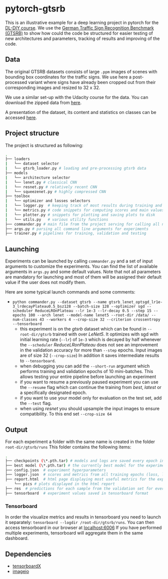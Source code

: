 # pytorch-gtsrb

This is an illustrative example for a deep learning project in pytorch for the [DL-DIY course](https://www.di.ens.fr/~lelarge/dldiy/). We use the [German Traffic Sign Recognition Benchmark (GTSRB)](http://benchmark.ini.rub.de/?section=gtsrb&subsection=news) to show how could the code be structured for easier testing of new architectures and parameters, tracking of results and improving of the code.

## Data
The original GTSRB datasets consists of large `.ppm` images of scenes with bounding box coordinates for the traffic signs. We use here a post-processed variant where signs have already been cropped out from their corresponding images and resized to 32 x 32. 

We use a similar set-up with the Udacity course for the data. You can download the zipped data from [here](https://drive.google.com/open?id=1E3cc8yNBL5vZ8XGVOKuWY9w8BpO4EVbK).

A presentation of the dataset, its content and statistics on classes can be accessed [here](https://github.com/mohamedameen93/German-Traffic-Sign-Classification-Using-TensorFlow).

## Project structure

The project is structured as following:

```bash
.
├── loaders
|   └── dataset selector
|   └── gtsrb_loader.py # loading and pre-processing gtsrb data
├── models
|   └── architecture selector
|   └── lenet.py # classical CNN
|   └── resnet.py # relatively recent CNN 
|   └── squeezenet.py # highly compressed CNN
├── toolbox
|   └── optimizer and losses selectors
|   └── logger.py  # keeping track of most results during training and storage to static .html file
|   └── metrics.py # code snippets for computing scores and main values to track
|   └── plotter.py # snippets for plotting and saving plots to disk
|   └── utils.py   # various utility functions
├── commander.py # main file from the project serving for calling all necessary functions for training and testing
├── args.py # parsing all command line arguments for experiments
├── trainer.py # pipelines for training, validation and testing
```

## Launching
Experiments can be launched by calling `commander.py` and a set of input arguments to customize the experiments. You can find the list of available arguments in `args.py` and some default values. Note that not all parameters are mandatory for launching and most of them will be assigned their default value if the user does not modify them.

Here are some typical launch commands and some comments:

- `python commander.py --dataset gtsrb --name gtsrb_lenet_optsgd_lr1e-3_lrdecayPlateau0.5_bsz128 --batch-size 128 --optimizer sgd --scheduler ReduceLROnPlateau --lr 1e-3 --lr-decay 0.5 --step 15 --epochs 100 --arch lenet --model-name lenet5 --root-dir /data/ --num-classes 43 --workers 4 --crop-size 32 --criterion crossentropy --tensorboard`
  + this experiment is on the _gtsrb_ dataset which can be found in `--root-dir/gtsrb` trained with over _LeNet5_. It optimizes with sgd with initial learning rate (`--lr`) of `1e-3` which is decayed by half whenever the `--scheduler` _ReduceLRonPlateau_ does not see an improvement in the validation accuracy for more than `--step` epochs. Input images are of size 32  (`--crop-size`) In addition it saves intermediate results to `--tensorboard`.
  + when debugging you can add the `--short-run` argument which performs training and validation epochs of 10 mini-batches. This allows testing your entire pipeline before launching an experiment
  + if you want to resume a previously paused experiment you can use the `--resume` flag which can continue the training from _best_, _latest_ or a specifically designated epoch.
  + if you want to use your model only for evaluation on the test set, add the `--test` flag.
  + when using _resnet_ you should upsample the input images to ensure compatibility. To this end set `--crop-size 64`
 
## Output
For each experiment a folder with the same name is created in the folder `root-dir/gtsrb/runs`
 This folder contains the following items:

```bash
.
├── checkpoints (\*.pth.tar) # models and logs are saved every epoch in .tar files. Non-modulo 5 epochs are then deleted.
├── best model (\*.pth.tar) # the currently best model for the experiment is saved separately
├── config.json  # experiment hyperparameters
├── logger.json  # scores and metrics from all training epochs (loss, learning rate, accuracy,etc.)
├── report.html  # html page displaying most useful metrics for the experiment (loss, learning rate, accuracy, confusion matrix, qualitative examples)
    └── pics # plots displayed in the html report
├── res  # predictions for each sample from the validation set for every epoch
├── tensorboard  # experiment values saved in tensorboard format
 ```

### Tensorboard
In order the visualize metrics and results in tensorboard you need to launch it separately: `tensorboard --logdir /root-dir/gtsrb/runs`. You can then access tensorboard in our browser at [localhost:6006](localhost:6006)
If you have performed multiple experiments, tensorboard will aggregate them in the same dashboard.
  
  
 ## Dependencies
 - [tensorboardX](https://github.com/lanpa/tensorboardX)
 - [imageio](http://imageio.github.io/)
